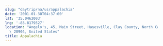 ```yaml
---
slug: "daytrip/na/us/appalachia"
date: '2001-01-30T04:37:00'
lat: '35.0462003'
lng: '-83.8179527'
location: "Angelo's, 45, Main Street, Hayesville, Clay County, North Carolina,\
  \ 28904, United States"
title: Appalachia
---
```



